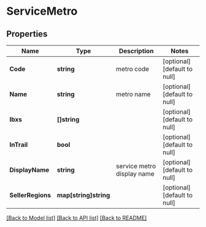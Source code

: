 # ServiceMetro

## Properties
Name | Type | Description | Notes
------------ | ------------- | ------------- | -------------
**Code** | **string** | metro code | [optional] [default to null]
**Name** | **string** | metro name | [optional] [default to null]
**Ibxs** | **[]string** |  | [optional] [default to null]
**InTrail** | **bool** |  | [optional] [default to null]
**DisplayName** | **string** | service metro display name | [optional] [default to null]
**SellerRegions** | **map[string]string** |  | [optional] [default to null]

[[Back to Model list]](../README.md#documentation-for-models) [[Back to API list]](../README.md#documentation-for-api-endpoints) [[Back to README]](../README.md)

